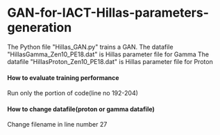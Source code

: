 # GAN-for-IACT-Hillas-parameters-generation

The Python file "Hillas_GAN.py" trains a GAN.
The datafile "HillasGamma_Zen10_PE18.dat" is Hillas parameter file for Gamma
The datafile "HillasProton_Zen10_PE18.dat" is Hillas parameter file for Proton

#### How to evaluate training performance ######

Run only the portion of code(line no 192-204)

#### How to change datafile(proton or gamma datafile)
Change filename in line number 27

